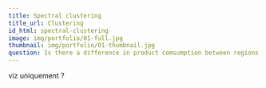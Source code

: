 ```yaml
---
title: Spectral clustering
title_url: Clustering
id_html: spectral-clustering
image: img/portfolio/01-full.jpg
thumbnail: img/portfolio/01-thumbnail.jpg
question: Is there a difference in product comsumption between regions ?
---
```

viz uniquement ?
